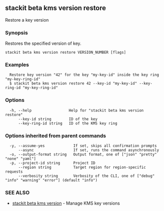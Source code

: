 ## stackit beta kms version restore

Restore a key version

### Synopsis

Restores the specified version of key.

```
stackit beta kms version restore VERSION_NUMBER [flags]
```

### Examples

```
  Restore key version "42" for the key "my-key-id" inside the key ring "my-key-ring-id"
  $ stackit beta kms version restore 42 --key-id "my-key-id" --key-ring-id "my-key-ring-id"
```

### Options

```
  -h, --help                 Help for "stackit beta kms version restore"
      --key-id string        ID of the key
      --key-ring-id string   ID of the KMS key ring
```

### Options inherited from parent commands

```
  -y, --assume-yes             If set, skips all confirmation prompts
      --async                  If set, runs the command asynchronously
  -o, --output-format string   Output format, one of ["json" "pretty" "none" "yaml"]
  -p, --project-id string      Project ID
      --region string          Target region for region-specific requests
      --verbosity string       Verbosity of the CLI, one of ["debug" "info" "warning" "error"] (default "info")
```

### SEE ALSO

* [stackit beta kms version](./stackit_beta_kms_version.md)	 - Manage KMS key versions

